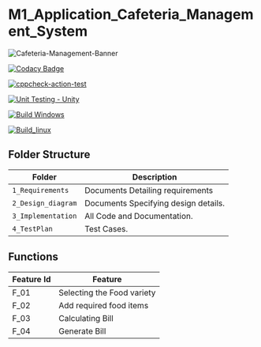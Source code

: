 # M1_Application_Cafeteria_Management_System


![Cafeteria-Management-Banner](https://user-images.githubusercontent.com/94302959/143447159-efecf7b1-3c53-4c26-bafe-4e23c72a8253.png)



[![Codacy Badge](https://app.codacy.com/project/badge/Grade/91a4a9ba57c94eb1bbe58c915f02fabc)](https://www.codacy.com/gh/Kaushika024/M1_Application_Cafeteria_Management_System/dashboard?utm_source=github.com&amp;utm_medium=referral&amp;utm_content=Kaushika024/M1_Application_Cafeteria_Management_System&amp;utm_campaign=Badge_Grade)

[![cppcheck-action-test](https://github.com/Kaushika024/M1_Application_Cafeteria_Management_System/actions/workflows/cppcheck.yml/badge.svg)](https://github.com/Kaushika024/M1_Application_Cafeteria_Management_System/actions/workflows/cppcheck.yml)


[![Unit Testing - Unity](https://github.com/Kaushika024/M1_Application_Cafeteria_Management_System/actions/workflows/unity.yml/badge.svg)](https://github.com/Kaushika024/M1_Application_Cafeteria_Management_System/actions/workflows/unity.yml)


[![Build Windows](https://github.com/Kaushika024/M1_Application_Cafeteria_Management_System/actions/workflows/build_windows.yml/badge.svg)](https://github.com/Kaushika024/M1_Application_Cafeteria_Management_System/actions/workflows/build_windows.yml)

[![Build_linux](https://github.com/Kaushika024/M1_Application_Cafeteria_Management_System/actions/workflows/build_linux.yml/badge.svg)](https://github.com/Kaushika024/M1_Application_Cafeteria_Management_System/actions/workflows/build_linux.yml)


## Folder Structure
Folder               | Description
-------------------  | -----------------------------------------
`1_Requirements`     | Documents Detailing requirements 
`2_Design_diagram`   | Documents Specifying design details.
`3_Implementation`   | All Code and Documentation.
`4_TestPlan`         | Test Cases.

## Functions 
| Feature Id | Feature |
| -----------|---------|
|F_01| Selecting the Food variety  |
|F_02| Add required food items |
|F_03|Calculating Bill |
|F_04| Generate Bill |


